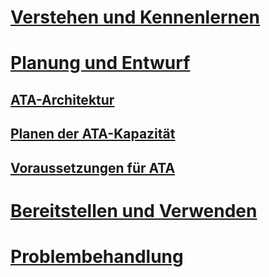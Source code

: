 # [Verstehen und Kennenlernen](/advanced-threat-analytics/understand-explore/what-is-ata)
# [Planung und Entwurf](ata-capacity-planning.md)
## [ATA-Architektur](ata-architecture.md)
## [Planen der ATA-Kapazität](ata-capacity-planning.md)
## [Voraussetzungen für ATA](ata-prerequisites.md)
# [Bereitstellen und Verwenden](/advanced-threat-analytics/deploy-use/install-ata)
# [Problembehandlung](/advanced-threat-analytics/troubleshoot/troubleshooting-ata-using-logs)


<!--HONumber=Jul16_HO3-->


